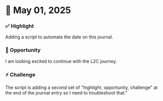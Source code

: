 # 📆 May 01, 2025

### ✅ Highlight
Adding a script to automate the date on this journal. 

### 🌱 Opportunity
I am looking excited to continue with the L2C journey. 

### ⚡️ Challenge
The script is adding a second set of "highlight, opportunity, challenge" at the end of the journal entry so I need to troubleshoot that." 

